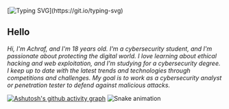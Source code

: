 [![Typing SVG](https://readme-typing-svg.demolab.com?font=Fira+Code&size=35&pause=1000&color=9e4c98&width=435&lines=HELLO+WORLD!)](https://git.io/typing-svg)

## Hello
*Hi, I'm Achraf, and I'm 18 years old. I'm a cybersecurity student, and I'm passionate about protecting the digital world.*
*I love learning about ethical hacking and web exploitation, and I'm studying for a cybersecurity degree.*
*I keep up to date with the latest trends and technologies through competitions and challenges.*
*My goal is to work as a cybersecurity analyst or penetration tester to defend against malicious attacks.*

[![Ashutosh's github activity graph](https://github-readme-activity-graph.cyclic.app/graph?username=ACHUX21&bg_color=000000&color=9e4c98&line=9e4c98&point=9c9c9c&area=true&hide_border=true)](https://github.com/ashutosh00710/github-readme-activity-graph)
![Snake animation](https://github.com/thepiyushmalhotra/thepiyushmalhotra/blob/output/github-contribution-grid-snake.svg)

